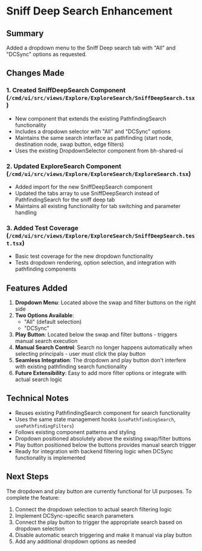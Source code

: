 # Sniff Deep Search Enhancement

## Summary
Added a dropdown menu to the Sniff Deep search tab with "All" and "DCSync" options as requested.

## Changes Made

### 1. Created SniffDeepSearch Component (`/cmd/ui/src/views/Explore/ExploreSearch/SniffDeepSearch.tsx`)
- New component that extends the existing PathfindingSearch functionality
- Includes a dropdown selector with "All" and "DCSync" options
- Maintains the same search interface as pathfinding (start node, destination node, swap button, edge filters)
- Uses the existing DropdownSelector component from bh-shared-ui

### 2. Updated ExploreSearch Component (`/cmd/ui/src/views/Explore/ExploreSearch/ExploreSearch.tsx`)
- Added import for the new SniffDeepSearch component
- Updated the tabs array to use SniffDeepSearch instead of PathfindingSearch for the sniff deep tab
- Maintains all existing functionality for tab switching and parameter handling

### 3. Added Test Coverage (`/cmd/ui/src/views/Explore/ExploreSearch/SniffDeepSearch.test.tsx`)
- Basic test coverage for the new dropdown functionality
- Tests dropdown rendering, option selection, and integration with pathfinding components

## Features Added
1. **Dropdown Menu**: Located above the swap and filter buttons on the right side
2. **Two Options Available**:
   - "All" (default selection)
   - "DCSync"
3. **Play Button**: Located below the swap and filter buttons - triggers manual search execution
4. **Manual Search Control**: Search no longer happens automatically when selecting principals - user must click the play button
5. **Seamless Integration**: The dropdown and play button don't interfere with existing pathfinding search functionality
6. **Future Extensibility**: Easy to add more filter options or integrate with actual search logic

## Technical Notes
- Reuses existing PathfindingSearch component for search functionality
- Uses the same state management hooks (`usePathfindingSearch`, `usePathfindingFilters`)
- Follows existing component patterns and styling
- Dropdown positioned absolutely above the existing swap/filter buttons
- Play button positioned below the buttons provides manual search trigger
- Ready for integration with backend filtering logic when DCSync functionality is implemented

## Next Steps
The dropdown and play button are currently functional for UI purposes. To complete the feature:
1. Connect the dropdown selection to actual search filtering logic
2. Implement DCSync-specific search parameters
3. Connect the play button to trigger the appropriate search based on dropdown selection
4. Disable automatic search triggering and make it manual via play button
5. Add any additional dropdown options as needed
